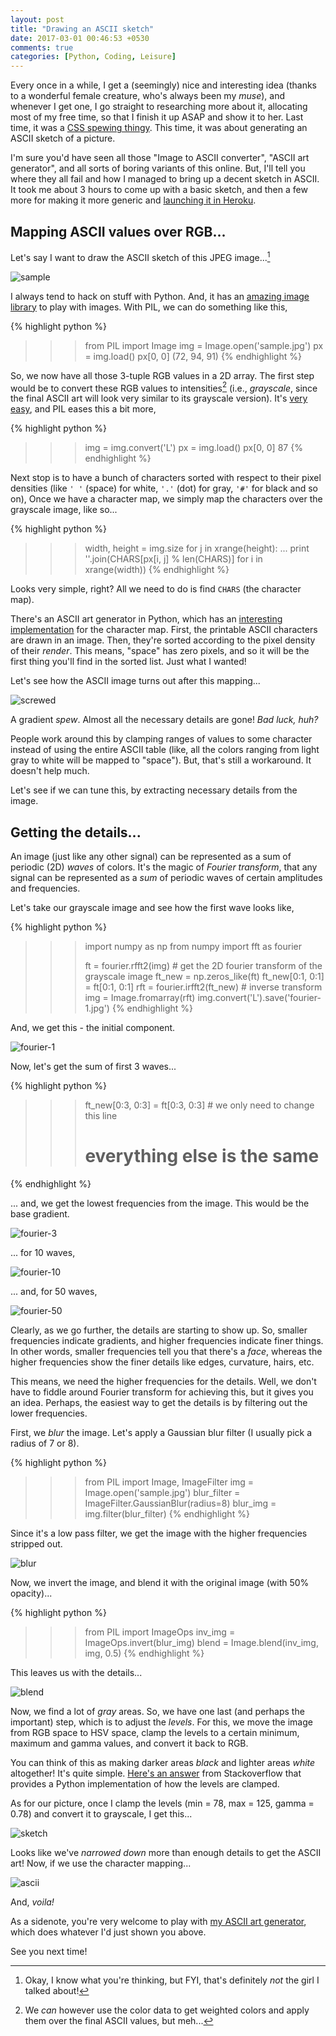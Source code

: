 ```yaml
---
layout: post
title: "Drawing an ASCII sketch"
date: 2017-03-01 00:46:53 +0530
comments: true
categories: [Python, Coding, Leisure]
---
```


Every once in a while, I get a (seemingly) nice and interesting idea (thanks to a wonderful female creature, who's always been my *muse*), and whenever I get one, I go straight to researching more about it, allocating most of my free time, so that I finish it up ASAP and show it to her. Last time, it was a [CSS spewing thingy](https://github.com/wafflespeanut/AISH). This time, it was about generating an ASCII sketch of a picture.

I'm sure you'd have seen all those "Image to ASCII converter", "ASCII art generator", and all sorts of boring variants of this online. But, I'll tell you where they all fail and how I managed to bring up a decent sketch in ASCII. It took me about 3 hours to come up with a basic sketch, and then a few more for making it more generic and [launching it in Heroku](https://ascii-gen.herokuapp.com/).

<!-- more -->

## Mapping ASCII values over RGB...

Let's say I want to draw the ASCII sketch of this JPEG image...[^1]

![sample](/images/ascii/sample.jpg)

I always tend to hack on stuff with Python. And, it has an [amazing image library](https://en.wikipedia.org/wiki/Python_Imaging_Library) to play with images. With PIL, we can do something like this,

{% highlight python %}
>>> from PIL import Image
>>> img = Image.open('sample.jpg')
>>> px = img.load()
>>> px[0, 0]
(72, 94, 91)
{% endhighlight %}

So, we now have all those 3-tuple RGB values in a 2D array. The first step would be to convert these RGB values to intensities[^2] (i.e., *grayscale*, since the final ASCII art will look very similar to its grayscale version). It's [very easy](https://en.wikipedia.org/wiki/Grayscale#Luma_coding_in_video_systems), and PIL eases this a bit more,

{% highlight python %}
>>> img = img.convert('L')
>>> px = img.load()
>>> px[0, 0]
87
{% endhighlight %}

Next stop is to have a bunch of characters sorted with respect to their pixel densities (like `' '` (space) for white, `'.'` (dot) for gray, `'#'` for black and so on), Once we have a character map, we simply map the characters over the grayscale image, like so...

{% highlight python %}
>>> width, height = img.size
>>> for j in xrange(height):
...     print ''.join(CHARS[px[i, j] % len(CHARS)] for i in xrange(width))
{% endhighlight %}

Looks very simple, right? All we need to do is find `CHARS` (the character map).

There's an ASCII art generator in Python, which has an [interesting implementation](https://github.com/ajalt/pyasciigen/blob/48a5e5ffa5d2ab28637a4724e5b1ce0609b982dd/asciigen.py#L84) for the character map. First, the printable ASCII characters are drawn in an image. Then, they're sorted according to the pixel density of their *render*. This means, "space" has zero pixels, and so it will be the first thing you'll find in the sorted list. Just what I wanted!

Let's see how the ASCII image turns out after this mapping...

![screwed](/images/ascii/screwed.png)

A gradient *spew*. Almost all the necessary details are gone! *Bad luck, huh?*

People work around this by clamping ranges of values to some character instead of using the entire ASCII table (like, all the colors ranging from light gray to white will be mapped to "space"). But, that's still a workaround. It doesn't help much.

Let's see if we can tune this, by extracting necessary details from the image.

## Getting the details...

An image (just like any other signal) can be represented as a sum of periodic (2D) *waves* of colors. It's the magic of *Fourier transform*, that any signal can be represented as a *sum* of periodic waves of certain amplitudes and frequencies.

Let's take our grayscale image and see how the first wave looks like,

{% highlight python %}
>>> import numpy as np
>>> from numpy import fft as fourier
>>>
>>> ft = fourier.rfft2(img)         # get the 2D fourier transform of the grayscale image
>>> ft_new = np.zeros_like(ft)
>>> ft_new[0:1, 0:1] = ft[0:1, 0:1]
>>> rft = fourier.irfft2(ft_new)    # inverse transform
>>> img = Image.fromarray(rft)
>>> img.convert('L').save('fourier-1.jpg')
{% endhighlight %}

And, we get this - the initial component.

![fourier-1](/images/ascii/fourier-1.jpg)

Now, let's get the sum of first 3 waves...

{% highlight python %}
>>> ft_new[0:3, 0:3] = ft[0:3, 0:3]     # we only need to change this line
>>> # everything else is the same
{% endhighlight %}

... and, we get the lowest frequencies from the image. This would be the base gradient.

![fourier-3](/images/ascii/fourier-3.jpg)

... for 10 waves,

![fourier-10](/images/ascii/fourier-10.jpg)

... and, for 50 waves,

![fourier-50](/images/ascii/fourier-50.jpg)

Clearly, as we go further, the details are starting to show up. So, smaller frequencies indicate gradients, and higher frequencies indicate finer things. In other words, smaller frequencies tell you that there's a *face*, whereas the higher frequencies show the finer details like edges, curvature, hairs, etc.

This means, we need the higher frequencies for the details. Well, we don't have to fiddle around Fourier transform for achieving this, but it gives you an idea. Perhaps, the easiest way to get the details is by filtering out the lower frequencies.

First, we *blur* the image. Let's apply a Gaussian blur filter (I usually pick a radius of 7 or 8).

{% highlight python %}
>>> from PIL import Image, ImageFilter
>>> img = Image.open('sample.jpg')
>>> blur_filter = ImageFilter.GaussianBlur(radius=8)
>>> blur_img = img.filter(blur_filter)
{% endhighlight %}

Since it's a low pass filter, we get the image with the higher frequencies stripped out.

![blur](/images/ascii/blur.jpg)

Now, we invert the image, and blend it with the original image (with 50% opacity)...

{% highlight python %}
>>> from PIL import ImageOps
>>> inv_img = ImageOps.invert(blur_img)
>>> blend = Image.blend(inv_img, img, 0.5)
{% endhighlight %}

This leaves us with the details...

![blend](/images/ascii/blend.jpg)

Now, we find a lot of *gray* areas. So, we have one last (and perhaps the important) step, which is to adjust the *levels*. For this, we move the image from RGB space to HSV space, clamp the levels to a certain minimum, maximum and gamma values, and convert it back to RGB.

You can think of this as making darker areas *black* and lighter areas *white* altogether! It's quite simple. [Here's an answer](https://stackoverflow.com/a/3125421/2313792) from Stackoverflow that provides a Python implementation of how the levels are clamped.

As for our picture, once I clamp the levels (min = 78, max = 125, gamma = 0.78) and convert it to grayscale, I get this...

![sketch](/images/ascii/sketch.jpg)

Looks like we've *narrowed down* more than enough details to get the ASCII art! Now, if we use the character mapping...

![ascii](/images/ascii/ascii.png)

And, *voila!*

As a sidenote, you're very welcome to play with [my ASCII art generator](https://ascii-gen.herokuapp.com/), which does whatever I'd just shown you above.

See you next time!

[^1]: Okay, I know what you're thinking, but FYI, that's definitely *not* the girl I talked about!

[^2]: We *can* however use the color data to get weighted colors and apply them over the final ASCII values, but meh...
